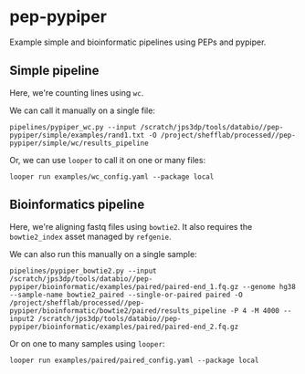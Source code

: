 # pep-pypiper
Example simple and bioinformatic pipelines using PEPs and pypiper.

## Simple pipeline

Here, we're counting lines using `wc`.

We can call it manually on a single file:
```
pipelines/pypiper_wc.py --input /scratch/jps3dp/tools/databio//pep-pypiper/simple/examples/rand1.txt -O /project/shefflab/processed//pep-pypiper/simple/wc/results_pipeline
```

Or, we can use `looper` to call it on one or many files:
```
looper run examples/wc_config.yaml --package local
```

## Bioinformatics pipeline

Here, we're aligning fastq files using `bowtie2`.  It also requires the `bowtie2_index` asset managed by `refgenie`.

We can also run this manually on a single sample:
```
pipelines/pypiper_bowtie2.py --input /scratch/jps3dp/tools/databio//pep-pypiper/bioinformatic/examples/paired/paired-end_1.fq.gz --genome hg38 --sample-name bowtie2_paired --single-or-paired paired -O /project/shefflab/processed//pep-pypiper/bioinformatic/bowtie2/paired/results_pipeline -P 4 -M 4000 --input2 /scratch/jps3dp/tools/databio//pep-pypiper/bioinformatic/examples/paired/paired-end_2.fq.gz
```

Or on one to many samples using `looper`:
```
looper run examples/paired/paired_config.yaml --package local
```


